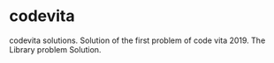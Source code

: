 # codevita
codevita solutions.
Solution of the first problem of code vita 2019.
The Library problem Solution.
